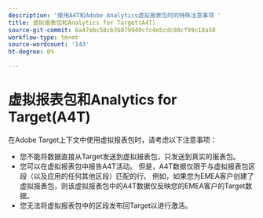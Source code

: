 ```yaml
---
description: '使用A4T和Adobe Analytics虚拟报表包时的特殊注意事项 '
title: 虚拟报表包和Analytics for Target(A4T)
source-git-commit: 6a47ebc58cb36079940cfc4e5cdc80cf99c18a50
workflow-type: tm+mt
source-wordcount: '143'
ht-degree: 0%

---
```



# 虚拟报表包和Analytics for Target(A4T)

在Adobe Target上下文中使用虚拟报表包时，请考虑以下注意事项：

* 您不能将数据直接从Target发送到虚拟报表包，只发送到真实的报表包。
* 您可以在虚拟报表包中报告A4T活动。 但是，A4T数据仅限于与虚拟报表包区段（以及应用的任何其他区段）匹配的行。 例如，如果您为EMEA客户创建了虚拟报表包，则该虚拟报表包中的A4T数据仅反映您的EMEA客户的Target数据。
* 您无法将虚拟报表包中的区段发布回Target以进行激活。
